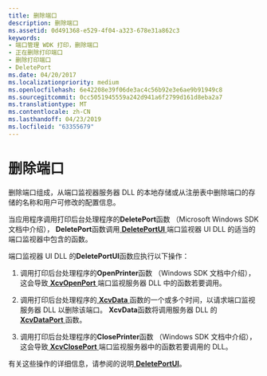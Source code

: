 ```yaml
---
title: 删除端口
description: 删除端口
ms.assetid: 0d491368-e529-4f04-a323-678e31a862c3
keywords:
- 端口管理 WDK 打印，删除端口
- 正在删除打印端口
- 删除打印端口
- DeletePort
ms.date: 04/20/2017
ms.localizationpriority: medium
ms.openlocfilehash: 6e42208e39f06de3ac4c56b92e3e6ae9b91949c8
ms.sourcegitcommit: 0cc5051945559a242d941a6f2799d161d8eba2a7
ms.translationtype: MT
ms.contentlocale: zh-CN
ms.lasthandoff: 04/23/2019
ms.locfileid: "63355679"
---
```

# <a name="deleting-a-port"></a>删除端口





删除端口组成，从端口监视器服务器 DLL 的本地存储或从注册表中删除端口的存储的名称和用户可修改的配置信息。

当应用程序调用打印后台处理程序的**DeletePort**函数 （Microsoft Windows SDK 文档中介绍）， **DeletePort**函数调用[ **DeletePortUI** ](https://msdn.microsoft.com/library/windows/hardware/ff547432)端口监视器 UI DLL 的适当的端口监视器中包含的函数。

端口监视器 UI DLL 的**DeletePortUI**函数应执行以下操作：

1.  调用打印后台处理程序的**OpenPrinter**函数 （Windows SDK 文档中介绍），这会导致[ **XcvOpenPort** ](https://msdn.microsoft.com/library/windows/hardware/ff564259)端口监视服务器 DLL 中的函数若要调用。

2.  调用打印后台处理程序的[ **XcvData** ](https://msdn.microsoft.com/library/windows/hardware/ff564255)函数的一个或多个时间，以请求端口监视服务器 DLL 以删除该端口。 **XcvData**函数将调用服务器 DLL 的[ **XcvDataPort** ](https://msdn.microsoft.com/library/windows/hardware/ff564258)函数。

3.  调用打印后台处理程序的**ClosePrinter**函数 （Windows SDK 文档中介绍），这会导致[ **XcvClosePort** ](https://msdn.microsoft.com/library/windows/hardware/ff564254)端口监视服务器中的函数若要调用的 DLL。

有关这些操作的详细信息，请参阅的说明[ **DeletePortUI**](https://msdn.microsoft.com/library/windows/hardware/ff547432)。

 

 




